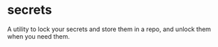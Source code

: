 # secrets
A utility to lock your secrets and store them in a repo, and unlock them when you need them.
